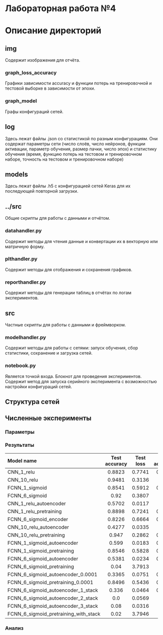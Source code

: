 # Лабораторная работа №4

# Описание директорий

## img
Содержит изображения для отчёта.
### graph_loss_accuracy
Графики зависимости accuracy и функции потерь на тренировочной и тестовой выборке в зависимости от эпохи.
### graph_model
Графы конфигураций сетей.

## log
Здесь лежат файлы .json со статистикой по разным конфигурациям.
Они содержат параметры сети (число слоёв, число нейронов, функции активации, параметр обучения, размер пачки, число эпох)
и статистику обучения (время, функцию потерь на тестовом и тренировочном наборе, точность на тестовом и тренировочном наборе)

## models
Здесь лежат файлы .h5 с конфигурацией сетей Keras для их последующей повторной загрузки.

## ../src
Общие скрипты для работы с данными и отчётом.
### datahandler.py
Содержит методы для чтения данные и конвертации их в векторную или матричную форму.
### plthandler.py
Содержит методы для отображения и сохранения графиков.
### reporthandler.py
Содержит методы для генерации таблиц в отчётах по логам экспериментов.

## src
Частные скрипты для работы с данными и фреймворком.
### modelhandler.py
Содержит методы для работы с сетями: запуск обучения, сбор статистики, сохранение и загрузка сетей.
### notebook.py
Является точкой входа. Блокнот для проведения экспериментов. Содержит метод для запуска серийного эксперимента с 
возможностью настройки конфигураций сетей.

## Структура сетей

[comment]: # (graph_model_table_start)

[comment]: # (graph_model_table_end)

## Численные эксперименты
### Параметры

### Результаты
[comment]: # (result_table_start)

|              Model name               | Test accuracy | Test loss | Train accuracy | Train loss | Time_train (s) |
| :------------------------------------ | :-----------: | :-------: | :------------: | :--------: | :------------: |
| CNN_1_relu                            |    0.8823     |  0.7741   |     0.9941     |   0.0216   |    781.0184    |
| CNN_10_relu                           |    0.9481     |  0.3136   |     0.999      |   0.0033   |   2071.7088    |
| FCNN_1_sigmoid                        |    0.8541     |  0.5912   |     0.9611     |   0.1951   |    87.2454     |
| FCNN_6_sigmoid                        |     0.92      |  0.3807   |      0.96      |   0.1474   |    689.7557    |
| CNN_1_relu_autoencoder                |    0.5702     |  0.0117   |     0.512      |   0.0157   |   1881.0585    |
| CNN_1_relu_pretraining                |    0.8898     |  0.7241   |     0.9895     |   0.0397   |    783.3383    |
| FCNN_6_sigmoid_encoder                |    0.8226     |  0.6664   |     0.9759     |   0.0911   |    721.7957    |
| CNN_10_relu_autoencoder               |    0.4277     |  0.0335   |     0.396      |   0.0289   |   4888.8824    |
| CNN_10_relu_pretraining               |     0.947     |  0.2862   |     0.9948     |   0.0171   |    2108.957    |
| FCNN_1_sigmoid_autoencoder            |     0.599     |  0.0183   |     0.5801     |   0.0198   |    250.9933    |
| FCNN_1_sigmoid_pretraining            |    0.8546     |  0.5828   |     0.9611     |   0.1976   |    102.8282    |
| FCNN_6_sigmoid_autoencoder            |    0.5381     |  0.0234   |     0.5117     |   0.0229   |   1578.1841    |
| FCNN_6_sigmoid_pretraining            |     0.04      |  3.7913   |      0.2       |   3.1921   |     1.609      |
| FCNN_6_sigmoid_autoencoder_0.0001     |    0.3365     |  0.0751   |     0.3361     |   0.0533   |   1518.9803    |
| FCNN_6_sigmoid_pretraining_0.0001     |    0.8496     |  0.5436   |     0.9778     |   0.1029   |    701.6596    |
| FCNN_6_sigmoid_autoencoder_1_stack    |     0.336     |  0.0464   |     0.3425     |   0.0376   |     2.3737     |
| FCNN_6_sigmoid_autoencoder_2_stack    |      0.0      |  0.0569   |      0.0       |   0.0465   |     0.7053     |
| FCNN_6_sigmoid_autoencoder_3_stack    |     0.08      |  0.0316   |      0.05      |   0.0309   |     0.4728     |
| FCNN_6_sigmoid_pretraining_with_stack |     0.02      |  3.7946   |      0.18      |   3.2597   |     1.6839     |

[comment]: # (result_table_end)

[comment]: # (graph_table_start)

[comment]: # (graph_table_end)

### Анализ



